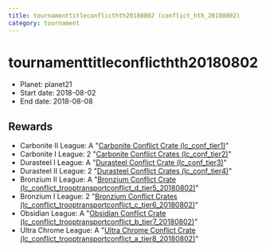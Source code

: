 ```yaml
---
title: tournamenttitleconflicthth20180802 (conflict_hth_20180802)
category: tournament
---
```

# tournamenttitleconflicthth20180802

  * Planet: planet21
  * Start date: 2018-08-02
  * End date: 2018-08-08

## Rewards

  * Carbonite II League: A "[Carbonite Conflict Crate (lc_conf_tier1)](lc_conf_tier1.html)"
  * Carbonite I League: 2 "[Carbonite Conflict Crates (lc_conf_tier2)](lc_conf_tier2.html)"
  * Durasteel I League: A "[Durasteel Conflict Crate (lc_conf_tier3)](lc_conf_tier3.html)"
  * Durasteel II League: 2 "[Durasteel Conflict Crates (lc_conf_tier4)](lc_conf_tier4.html)"
  * Bronzium II League: A "[Bronzium Conflict Crate (lc_conflict_trooptransportconflict_d_tier5_20180802)](lc_conflict_trooptransportconflict_d_tier5_20180802.html)"
  * Bronzium I League: 2 "[Bronzium Conflict Crates (lc_conflict_trooptransportconflict_c_tier6_20180802)](lc_conflict_trooptransportconflict_c_tier6_20180802.html)"
  * Obsidian League: A "[Obsidian Conflict Crate (lc_conflict_trooptransportconflict_b_tier7_20180802)](lc_conflict_trooptransportconflict_b_tier7_20180802.html)"
  * Ultra Chrome League: A "[Ultra Chrome Conflict Crate (lc_conflict_trooptransportconflict_a_tier8_20180802)](lc_conflict_trooptransportconflict_a_tier8_20180802.html)"
